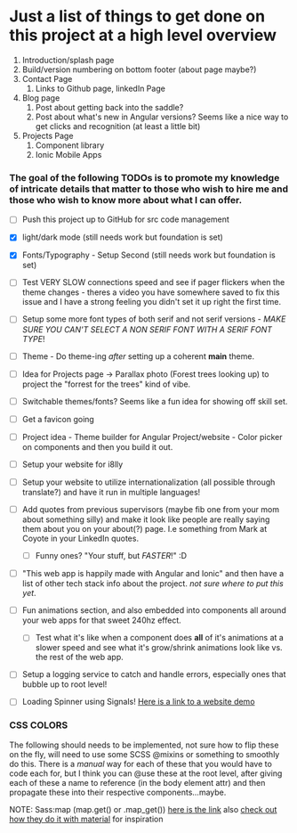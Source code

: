 # Just a list of things to get done on this project at a high level overview

1. Introduction/splash page
2. Build/version numbering on bottom footer (about page maybe?)
3. Contact Page
   1. Links to Github page, linkedIn Page
4. Blog page
   1. Post about getting back into the saddle?
   2. Post about what's new in Angular versions? Seems like a nice way to get clicks and recognition (at least a little bit)
5. Projects Page 
   1. Component library 
   2. Ionic Mobile Apps

### The goal of the following TODOs is to promote my knowledge of intricate details that matter to those who wish to hire me and those who wish to know more about what I can offer.

* [ ] Push this project up to GitHub for src code management
* [x] light/dark mode (still needs work but foundation is set)
* [x] Fonts/Typography - Setup Second (still needs work but foundation is set)
* [ ] Test VERY SLOW connections speed and see if pager flickers when the theme changes - theres a video you have somewhere saved to fix this issue and I have a strong feeling you didn't set it up right the first time.
* [ ] Setup some more font types of both serif and not serif versions - *MAKE SURE YOU CAN'T SELECT A NON SERIF FONT WITH A SERIF FONT TYPE*!
* [ ] Theme - Do theme-ing *after* setting up a coherent **main** theme.
* [ ] Idea for Projects page -> Parallax photo (Forest trees looking up) to project the "forrest for the trees" kind of vibe.
* [ ] Switchable themes/fonts? Seems like a fun idea for showing off skill set.
* [ ] Get a favicon going
* [ ] Project idea - Theme builder for Angular Project/website - Color picker on components and then you build it out.
* [ ] Setup your website for i8lly 
* [ ] Setup your website to utilize internationalization (all possible through translate?) and have it run in multiple languages!
* [ ] Add quotes from previous supervisors (maybe fib one from your mom about something silly) and make it look like people are really saying them about you on your about(?) page. I.e something from Mark at Coyote in your LinkedIn quotes.
  * [ ] Funny ones? "Your stuff, but *FASTER*!" :D
* [ ] "This web app is happily made with Angular and Ionic" and then have a list of other tech stack info about the project. *not sure where to put this yet*.
* [ ] Fun animations section, and also embedded into components all around your web apps for that sweet 240hz effect.
  * [ ] Test what it's like when a component does **all** of it's animations at a slower speed and see what it's grow/shrink animations look like vs. the rest of the web app.
* [ ] Setup a logging service to catch and handle errors, especially ones that bubble up to root level!
* [ ] Loading Spinner using Signals! [Here is a link to a website demo](https://medium.com/@KkambizZ/angular-16-signals-explained-with-five-examples-6b773a12c974)


### CSS COLORS
The following should needs to be implemented, not sure how to flip these on the fly, will need to use some SCSS @mixins or something
to smoothly do this. There is a *manual* way for each of these that you would have to code each for, but I think you can @use these at
the root level, after giving each of these a name to reference (in the body element attr) and then propagate these into their respective components...maybe.

NOTE: Sass:map (map.get() or .map_get())  [here is the link](https://sass-lang.com/documentation/modules/map/) also [check out how they do it with material](https://v5.material.angular.io/guide/theming-your-components) for inspiration


